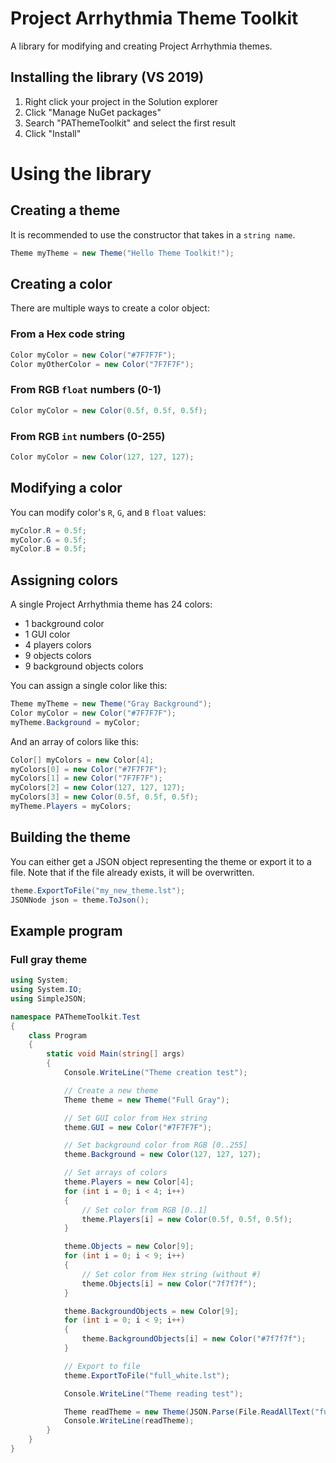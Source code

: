 # Project Arrhythmia Theme Toolkit
A library for modifying and creating Project Arrhythmia themes.

## Installing the library (VS 2019)

 1. Right click your project in the Solution explorer
 2. Click "Manage NuGet packages"
 3. Search "PAThemeToolkit" and select the first result
 4. Click "Install"
 
# Using the library
## Creating a theme

It is recommended to use the constructor that takes in a `string name`.
```csharp
Theme myTheme = new Theme("Hello Theme Toolkit!");
```

## Creating a color

There are multiple ways to create a color object:

### From a Hex code string
```csharp
Color myColor = new Color("#7F7F7F");
Color myOtherColor = new Color("7F7F7F");
```

### From RGB `float` numbers (0-1)
```csharp
Color myColor = new Color(0.5f, 0.5f, 0.5f);
```

### From RGB `int` numbers (0-255)
```csharp
Color myColor = new Color(127, 127, 127);
```

## Modifying a color
You can modify color's `R`, `G`, and `B` `float` values:
```csharp
myColor.R = 0.5f;
myColor.G = 0.5f;
myColor.B = 0.5f;
```

## Assigning colors
A single Project Arrhythmia theme has 24 colors:
- 1 background color
- 1 GUI color
- 4 players colors
- 9 objects colors
- 9 background objects colors

You can assign a single color like this:
```csharp
Theme myTheme = new Theme("Gray Background");
Color myColor = new Color("#7F7F7F");
myTheme.Background = myColor;
```

And an array of colors like this:
```csharp
Color[] myColors = new Color[4];
myColors[0] = new Color("#7F7F7F");
myColors[1] = new Color("7F7F7F");
myColors[2] = new Color(127, 127, 127);
myColors[3] = new Color(0.5f, 0.5f, 0.5f);
myTheme.Players = myColors;
```

## Building the theme
You can either get a JSON object representing the theme or export it to a file. Note that if the file already exists, it will be overwritten.
```csharp
theme.ExportToFile("my_new_theme.lst");
JSONNode json = theme.ToJson();
```

## Example program
### Full gray theme

```csharp
using System;
using System.IO;
using SimpleJSON;

namespace PAThemeToolkit.Test
{
    class Program
    {
        static void Main(string[] args)
        {
            Console.WriteLine("Theme creation test");

            // Create a new theme
            Theme theme = new Theme("Full Gray");

            // Set GUI color from Hex string
            theme.GUI = new Color("#7F7F7F");

            // Set background color from RGB [0..255]
            theme.Background = new Color(127, 127, 127);

            // Set arrays of colors
            theme.Players = new Color[4];
            for (int i = 0; i < 4; i++)
            {
                // Set color from RGB [0..1]
                theme.Players[i] = new Color(0.5f, 0.5f, 0.5f);
            }

            theme.Objects = new Color[9];
            for (int i = 0; i < 9; i++)
            {
                // Set color from Hex string (without #)
                theme.Objects[i] = new Color("7f7f7f");
            }

            theme.BackgroundObjects = new Color[9];
            for (int i = 0; i < 9; i++)
            {
                theme.BackgroundObjects[i] = new Color("#7f7f7f");
            }

            // Export to file
            theme.ExportToFile("full_white.lst");

            Console.WriteLine("Theme reading test");

            Theme readTheme = new Theme(JSON.Parse(File.ReadAllText("full_white.lst")));
            Console.WriteLine(readTheme);
        }
    }
}
```
